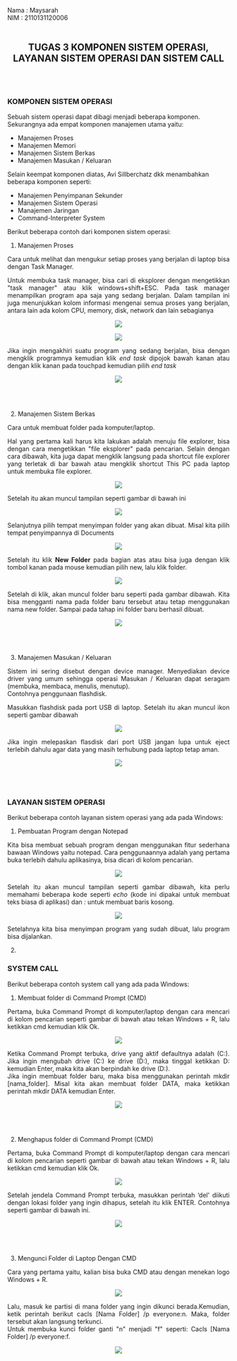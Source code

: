Nama : Maysarah<br>
NIM : 2110131120006<br><br>

<center> <h2>TUGAS 3 KOMPONEN SISTEM OPERASI, LAYANAN SISTEM OPERASI DAN SISTEM CALL<h/2></center><br><br>

### **KOMPONEN SISTEM OPERASI**

Sebuah sistem operasi dapat dibagi menjadi beberapa komponen. Sekurangnya ada empat komponen manajemen utama yaitu:

- Manajemen Proses
- Manajemen Memori
- Manajemen Sistem Berkas
- Manajemen Masukan / Keluaran

Selain keempat komponen diatas, Avi Sillberchatz dkk menambahkan beberapa komponen seperti:

- Manajemen Penyimpanan Sekunder
- Manajemen Sistem Operasi
- Manajemen Jaringan
- Command-Interpreter System

Berikut beberapa contoh dari komponen sistem operasi:
1. Manajemen Proses <br>

<p align="justify">
Cara untuk melihat dan mengukur setiap proses yang berjalan di laptop bisa dengan Task Manager.</p>

<p align="justify">
Untuk membuka task manager, bisa cari di eksplorer dengan mengetikkan "task manager" atau klik windows+shift+ESC. Pada task manager menampilkan program apa saja yang sedang berjalan. Dalam tampilan ini juga menunjukkan kolom informasi mengenai semua proses yang berjalan, antara lain ada kolom CPU, memory, disk, network dan lain sebagianya</p>

<p align="center"><img src="img_tugas3/img3.png"></p>

<p align="center"><img src="img_tugas3/img1.png"></p>

<p align="justify">
Jika ingin mengakhiri suatu program yang sedang berjalan, bisa dengan mengklik programnya kemudian klik <i>end task</i> dipojok bawah kanan atau dengan klik kanan pada touchpad kemudian pilih <i>end task</i></p>

<p align="center"><img src="img_tugas3/img2.png"></p><br><br>

2. Manajemen Sistem Berkas

<p align="justify">
Cara untuk membuat folder pada komputer/laptop.</p>

<p align="justify">
Hal yang pertama kali harus kita lakukan adalah menuju file explorer, bisa dengan cara mengetikkan "file eksplorer" pada pencarian. Selain dengan cara dibawah, kita juga dapat mengklik langsung pada shortcut file explorer yang terletak di bar bawah atau mengklik shortcut This PC pada laptop untuk membuka file explorer.</p>

<p align="center"><img src="img_tugas3/img4.png"></p>

<p align="justify">
Setelah itu akan muncul tampilan seperti gambar di bawah ini</p>

<p align="center"><img src="img_tugas3/img8.png"></p>

<p align="justify">
Selanjutnya pilih tempat menyimpan folder yang akan dibuat. Misal kita pilih tempat penyimpannya di Documents</p>

<p align="center"><img src="img_tugas3/img5.png"></p>

<p align="justify">
Setelah itu klik <b>New Folder</b> pada bagian atas atau bisa juga dengan klik tombol kanan pada mouse kemudian pilih new, lalu klik folder.</p>

<p align="center"><img src="img_tugas3/img7.png"></p>

<p align="justify">
Setelah di klik, akan muncul folder baru seperti pada gambar dibawah. Kita bisa mengganti nama pada folder baru tersebut atau tetap menggunakan nama new folder. Sampai pada tahap ini folder baru berhasil dibuat. </p>

<p align="center"><img src="img_tugas3/img6.png"></p><br><br>


3. Manajemen Masukan / Keluaran

<p align="justify">
Sistem ini sering disebut dengan device manager. Menyediakan device driver yang umum sehingga operasi Masukan / Keluaran dapat seragam (membuka, membaca, menulis, menutup).<br>
Contohnya penggunaan flashdisk.
</p>

<p align="justify">
Masukkan flashdisk pada port USB di laptop. Setelah itu akan muncul ikon seperti gambar dibawah</p>

<p align="center"><img src="img_tugas3/img9.png">

<p align="justify">
Jika ingin melepaskan flasdisk dari port USB jangan lupa untuk eject terlebih dahulu agar data yang masih terhubung pada laptop tetap aman.</p>

<p align="center"><img src="img_tugas3/img10.png"></p><br><br>

### **LAYANAN SISTEM OPERASI**

Berikut beberapa contoh layanan sistem operasi yang ada pada Windows:

1. Pembuatan Program dengan Notepad

<p align="justify">
Kita bisa membuat sebuah program dengan menggunakan fitur sederhana bawaan Windows yaitu notepad. Cara penggunaannya adalah yang pertama buka terlebih dahulu aplikasinya, bisa dicari di kolom pencarian.</p>

<p align="center"><img src="img_tugas3/img11.png"></p>

<p align="justify">
Setelah itu akan muncul tampilan seperti gambar dibawah, kita perlu memahami beberapa kode seperti <i>echo</i> (kode ini dipakai untuk membuat teks biasa di aplikasi) dan <i>:</i> untuk membuat baris kosong.

<p align="center"><img src="img_tugas3/img12.png"></p>

<p align="justify">
Setelahnya kita bisa menyimpan program yang sudah dibuat, lalu program bisa dijalankan.</p>

2. 



### **SYSTEM CALL**

Berikut beberapa contoh system call yang ada pada Windows:

1. Membuat folder di Command Prompt (CMD)

<p align="justify">
Pertama, buka Command Prompt di komputer/laptop dengan cara mencari di kolom pencarian seperti gambar di bawah atau tekan Windows + R, lalu ketikkan cmd kemudian klik Ok.

<p align="center"><img src="img_tugas3/img13.png"></p>

<p align="justify">
Ketika Command Prompt terbuka, drive yang aktif defaultnya adalah (C:). Jika ingin mengubah drive (C:) ke drive (D:), maka tinggal ketikkan D: kemudian Enter, maka kita akan berpindah ke drive (D:).<br>
Jika ingin membuat folder baru, maka bisa menggunakan perintah mkdir [nama_folder]. Misal kita akan membuat folder DATA, maka ketikkan perintah mkdir DATA kemudian Enter.</p>

<p align="center"><img src="img_tugas3/img14.png"></p><br><br>


2. Menghapus folder di Command Prompt (CMD)

<p align="justify">
Pertama, buka Command Prompt di komputer/laptop dengan cara mencari di kolom pencarian seperti gambar di bawah atau tekan Windows + R, lalu ketikkan cmd kemudian klik Ok.

<p align="center"><img src="img_tugas3/img15.png"></p>

<p align="justify">
Setelah jendela Command Prompt terbuka, masukkan perintah ‘del' diikuti dengan lokasi folder yang ingin dihapus, setelah itu klik ENTER. Contohnya seperti gambar di bawah ini.</p>

<p align="center"><img src="img_tugas3/img16.png"></p><br><br>

3. Mengunci Folder di Laptop Dengan CMD

<p align="justify">
Cara yang pertama yaitu, kalian bisa buka CMD atau dengan menekan logo Windows + R.</p>

<p align="center"><img src="img_tugas3/img17.png"></p>

<p align="justify">
Lalu, masuk ke partisi di mana folder yang ingin dikunci berada.Kemudian, ketik perintah berikut cacls [Nama Folder] /p everyone:n. Maka, folder tersebut akan langsung terkunci.<br>
Untuk membuka kunci folder ganti "n" menjadi "f" seperti: Cacls [Nama Folder] /p everyone:f.</p>

<p align="center"><img src="img_tugas3/img18.png"></p>


